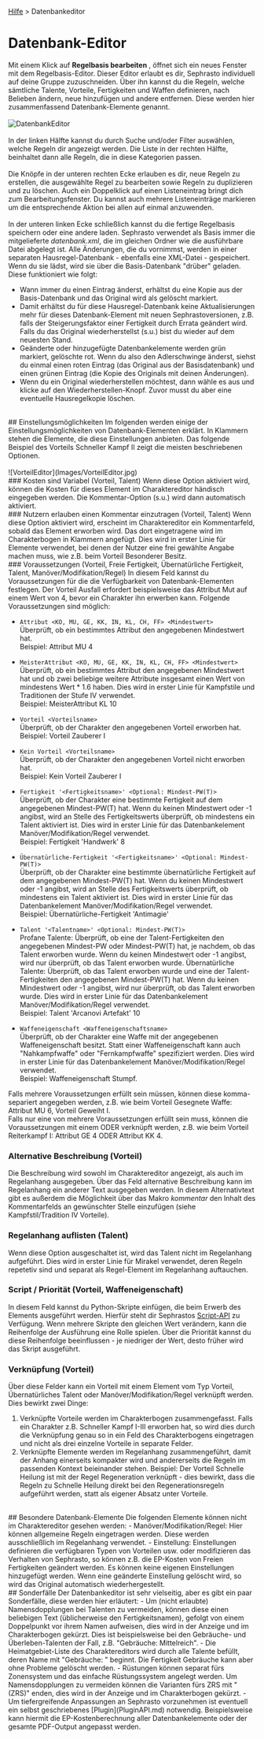 [Hilfe](Help.md) > Datenbankeditor

# Datenbank-Editor
Mit einem Klick auf **Regelbasis bearbeiten** , öffnet sich ein neues Fenster mit dem Regelbasis-Editor. Dieser Editor erlaubt es dir, Sephrasto individuell auf deine Gruppe zuzuschneiden. Über ihn kannst du die Regeln, welche sämtliche Talente, Vorteile, Fertigkeiten und Waffen definieren, nach Belieben ändern, neue hinzufügen und andere entfernen. Diese werden hier zusammenfassend Datenbank-Elemente genannt.
<br /><br />
![DatenbankEditor](Images/DatenbankEditor.jpg)
<br /><br />
In der linken Hälfte kannst du durch Suche und/oder Filter auswählen, welche Regeln dir angezeigt werden. Die Liste in der rechten Hälfte, beinhaltet dann alle Regeln, die in diese Kategorien passen.
<br /><br />
Die Knöpfe in der unteren rechten Ecke erlauben es dir, neue Regeln zu erstellen, die ausgewählte Regel zu bearbeiten sowie Regeln zu duplizieren und zu löschen. Auch ein Doppelklick auf einen Listeneintrag bringt dich zum Bearbeitungsfenster. Du kannst auch mehrere Listeneinträge markieren um die entsprechende Aktion bei allen auf einmal anzuwenden.
<br /><br />
In der unteren linken Ecke schließlich kannst du die fertige Regelbasis speichern oder eine andere laden. Sephrasto verwendet als Basis immer die mitgelieferte _datenbank.xml_, die im gleichen Ordner wie die ausführbare Datei abgelegt ist. Alle Änderungen, die du vornimmst, werden in einer separaten Hausregel-Datenbank - ebenfalls eine XML-Datei - gespeichert. Wenn du sie lädst, wird sie über die Basis-Datenbank "drüber" geladen. Diese funktioniert wie folgt:
- Wann immer du einen Eintrag änderst, erhältst du eine Kopie aus der Basis-Datenbank und das Original wird als gelöscht markiert.
- Damit erhältst du für diese Hausregel-Datenbank keine Aktualisierungen mehr für dieses Datenbank-Element mit neuen Sephrastoversionen, z.B. falls der Steigerungsfaktor einer Fertigkeit durch Errata geändert wird. Falls du das Original wiederherstellst (s.u.) bist du wieder auf dem neuesten Stand.
- Geänderte oder hinzugefügte Datenbankelemente werden grün markiert, gelöschte rot. Wenn du also den Adlerschwinge änderst, siehst du einmal einen roten Eintrag (das Original aus der Basisdatenbank) und einen grünen Eintrag (die Kopie des Originals mit deinen Änderungen).
- Wenn du ein Original wiederherstellen möchtest, dann wähle es aus und klicke auf den Wiederherstellen-Knopf. Zuvor musst du aber eine eventuelle Hausregelkopie löschen.
<br />
## Einstellungsmöglichkeiten
Im folgenden werden einige der Einstellungsmöglichkeiten von Datenbank-Elementen erklärt. In Klammern stehen die Elemente, die diese Einstellungen anbieten. Das folgende Beispiel des Vorteils Schneller Kampf II zeigt die meisten beschriebenen Optionen.
<br /><br />
![VorteilEditor](Images/VorteilEditor.jpg)
<br />
### Kosten sind Variabel (Vorteil, Talent)
Wenn diese Option aktiviert wird, können die Kosten für dieses Element im Charaktereditor händisch eingegeben werden. Die Kommentar-Option (s.u.) wird dann automatisch aktiviert.
<br />
### Nutzern erlauben einen Kommentar einzutragen (Vorteil, Talent)
Wenn diese Option aktiviert wird, erscheint im Charaktereditor ein Kommentarfeld, sobald das Element erworben wird. Das dort eingetragene wird im Charakterbogen in Klammern angefügt. Dies wird in erster Linie für Elemente verwendet, bei denen der Nutzer eine frei gewählte Angabe machen muss, wie z.B. beim Vorteil Besonderer Besitz.
<br />
### Voraussetzungen (Vorteil, Freie Fertigkeit, Übernatürliche Fertigkeit, Talent, Manöver/Modifikation/Regel)
In diesem Feld kannst du Voraussetzungen für die die Verfügbarkeit von Datenbank-Elementen festlegen. Der Vorteil Ausfall erfordert beispielsweise das Attribut Mut auf einem Wert von 4, bevor ein Charakter ihn erwerben kann. Folgende Voraussetzungen sind möglich:

- ```Attribut <KO, MU, GE, KK, IN, KL, CH, FF> <Mindestwert>```<br />
Überprüft, ob ein bestimmtes Attribut den angegebenen Mindestwert hat.<br />
Beispiel: Attribut MU 4

- ```MeisterAttribut <KO, MU, GE, KK, IN, KL, CH, FF> <Mindestwert>```<br />
Überprüft, ob ein bestimmtes Attribut den angegebenen Mindestwert hat und ob zwei beliebige weitere Attribute insgesamt einen Wert von mindestens Wert \* 1.6 haben. Dies wird in erster Linie für Kampfstile und Traditionen der Stufe IV verwendet.<br />
Beispiel: MeisterAttribut KL 10

- ```Vorteil <Vorteilsname>```<br />
Überprüft, ob der Charakter den angegebenen Vorteil erworben hat.<br />
Beispiel: Vorteil Zauberer I

- ```Kein Vorteil <Vorteilsname>```<br />
Überprüft, ob der Charakter den angegebenen Vorteil nicht erworben hat.<br />
Beispiel: Kein Vorteil Zauberer I

- ```Fertigkeit '<Fertigkeitsname>' <Optional: Mindest-PW(T)>```<br />
Überprüft, ob der Charakter eine bestimmte Fertigkeit auf dem angegebenen Mindest-PW(T) hat. Wenn du keinen Mindestwert oder -1 angibst, wird an Stelle des Fertigkeitswerts überprüft, ob mindestens ein Talent aktiviert ist. Dies wird in erster Linie für das Datenbankelement Manöver/Modifikation/Regel verwendet.<br />
Beispiel: Fertigkeit 'Handwerk' 8

- ```Übernatürliche-Fertigkeit '<Fertigkeitsname>' <Optional: Mindest-PW(T)>```<br />
Überprüft, ob der Charakter eine bestimmte übernatürliche Fertigkeit auf dem angegebenen Mindest-PW(T) hat. Wenn du keinen Mindestwert oder -1 angibst, wird an Stelle des Fertigkeitswerts überprüft, ob mindestens ein Talent aktiviert ist. Dies wird in erster Linie für das Datenbankelement Manöver/Modifikation/Regel verwendet.<br />
Beispiel: Übernatürliche-Fertigkeit 'Antimagie'

- ```Talent '<Talentname>' <Optional: Mindest-PW(T)>```<br />
Profane Talente: Überprüft, ob eine der Talent-Fertigkeiten den angegebenen Mindest-PW oder Mindest-PW(T) hat, je nachdem, ob das Talent erworben wurde. Wenn du keinen Mindestwert oder -1 angibst, wird nur überprüft, ob das Talent erworben wurde.
Übernatürliche Talente: Überprüft, ob das Talent erworben wurde und eine der Talent-Fertigkeiten den angegebenen Mindest-PW(T) hat. Wenn du keinen Mindestwert oder -1 angibst, wird nur überprüft, ob das Talent erworben wurde.
Dies wird in erster Linie für das Datenbankelement Manöver/Modifikation/Regel verwendet.<br />
Beispiel: Talent 'Arcanovi Artefakt' 10

- ```Waffeneigenschaft <Waffeneigenschaftsname>```<br />
Überprüft, ob der Charakter eine Waffe mit der angegebenen Waffeneigenschaft besitzt. Statt einer Waffeneigenschaft kann auch "Nahkampfwaffe" oder "Fernkampfwaffe" spezifiziert werden. Dies wird in erster Linie für das Datenbankelement Manöver/Modifikation/Regel verwendet.<br />
Beispiel: Waffeneigenschaft Stumpf.

Falls mehrere Voraussetzungen erfüllt sein müssen, können diese komma-separiert angegeben werden, z.B. wie beim Vorteil Gesegnete Waffe: Attribut MU 6, Vorteil Geweiht I.<br />
Falls nur eine von mehrere Voraussetzungen erfüllt sein muss, können die Voraussetzungen mit einem ODER verknüpft werden, z.B. wie beim Vorteil Reiterkampf I: Attribut GE 4 ODER Attribut KK 4.
<br />
### Alternative Beschreibung (Vorteil)
Die Beschreibung wird sowohl im Charaktereditor angezeigt, als auch im Regelanhang ausgegeben. Über das Feld alternative Beschreibung kann im Regelanhang ein anderer Text ausgegeben werden. In diesem Alternativtext gibt es außerdem die Möglichkeit über das Makro $kommentar$ den Inhalt des Kommentarfelds an gewünschter Stelle einzufügen (siehe Kampfstil/Tradition IV Vorteile).
<br />
### Regelanhang auflisten (Talent)
Wenn diese Option ausgeschaltet ist, wird das Talent nicht im Regelanhang aufgeführt. Dies wird in erster Linie für Mirakel verwendet, deren Regeln repetetiv sind und separat als Regel-Element im Regelanhang auftauchen.
<br />
### Script / Priorität (Vorteil, Waffeneigenschaft)
In diesem Feld kannst du Python-Skripte einfügen, die beim Erwerb des Elements ausgeführt werden. Hierfür steht dir Sephrastos [Script-API](ScriptAPI.md) zu Verfügung.
Wenn mehrere Skripte den gleichen Wert verändern, kann die Reihenfolge der Ausführung eine Rolle spielen. Über die Priorität kannst du diese Reihenfolge beeinflussen - je niedriger der Wert, desto früher wird das Skript ausgeführt.
<br />
### Verknüpfung (Vorteil)
Über diese Felder kann ein Vorteil mit einem Element vom Typ Vorteil, Übernatürliches Talent oder Manöver/Modifikation/Regel verknüpft werden. Dies bewirkt zwei Dinge:
1. Verknüpfte Vorteile werden im Charakterbogen zusammengefasst. Falls ein Charakter z.B. Schneller Kampf I-III erworben hat, so wird dies durch die Verknüpfung genau so in ein Feld des Charakterbogens eingetragen und nicht als drei einzelne Vorteile in separate Felder.
2. Verknüpfte Elemente werden im Regelanhang zusammengeführt, damit der Anhang einerseits kompakter wird und andererseits die Regeln im passenden Kontext beieinander stehen. Beispiel: Der Vorteil Schnelle Heilung ist mit der Regel Regeneration verknüpft - dies bewirkt, dass die Regeln zu Schnelle Heilung direkt bei den Regenerationsregeln aufgeführt werden, statt als eigener Absatz unter Vorteile.
<br />
## Besondere Datenbank-Elemente
Die folgenden Elemente können nicht im Charaktereditor gesehen werden:
- Manöver/Modifikation/Regel: Hier können allgemeine Regeln eingetragen werden. Diese werden ausschließlich im Regelanhang verwendet.
- Einstellung: Einstellungen definieren die verfügbaren Typen von Vorteilen usw. oder modifizieren das Verhalten von Sephrasto, so können z.B. die EP-Kosten von Freien Fertigkeiten geändert werden. Es können keine eigenen Einstellungen hinzugefügt werden. Wenn eine geänderte Einstellung gelöscht wird, so wird das Original automatisch wiederhergestellt.
<br />
## Sonderfälle
Der Datenbankeditor ist sehr vielseitig, aber es gibt ein paar Sonderfälle, diese werden hier erläutert:
- Um (nicht erlaubte) Namensdopplungen bei Talenten zu vermeiden, können diese einen beliebigen Text (üblicherweise den Fertigkeitsnamen), gefolgt von einem Doppelpunkt vor ihrem Namen aufweisen, dies wird in der Anzeige und im Charakterbogen gekürzt. Dies ist beispielsweise bei den Gebräuche- und Überleben-Talenten der Fall, z.B. "Gebräuche: Mittelreich".
- Die Heimatgebiet-Liste des Charaktereditors wird durch alle Talente befüllt, deren Name mit "Gebräuche: " beginnt. Die Fertigkeit Gebräuche kann aber ohne Probleme gelöscht werden.
- Rüstungen können separat fürs Zonensystem und das einfache Rüstungssystem angelegt werden. Um Namensdopplungen zu vermeiden können die Varianten fürs ZRS mit " (ZRS)" enden, dies wird in der Anzeige und im Charakterbogen gekürzt.
- Um tiefergreifende Anpassungen an Sephrasto vorzunehmen ist eventuell ein selbst geschriebenes [Plugin](PluginAPI.md) notwendig. Beispielsweise kann hiermit die EP-Kostenberechnung aller Datenbankelemente oder der gesamte PDF-Output angepasst werden.